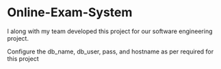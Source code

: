 # Online-Exam-System

I along with my team developed this project for our software engineering project.

Configure the db_name, db_user, pass, and hostname as per required for this project 
